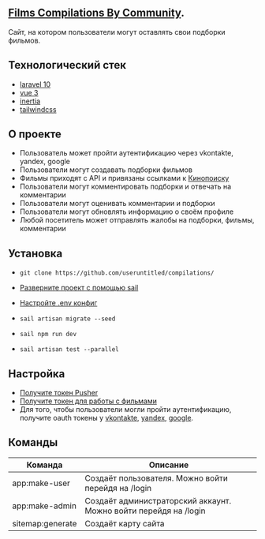 ## <a href="https://fcbc.site">Films Compilations By Community</a>.

Сайт, на котором пользователи могут оставлять свои подборки фильмов.

## Технологический стек
- <a href="https://laravel.com">laravel 10</a>
- <a href="https://vuejs.org">vue 3</a>
- <a href="https://inertiajs.com">inertia </a>
- <a href="https://tailwindcss.com">tailwindcss</a>

## О проекте
- Пользователь может пройти аутентификацию через vkontakte, yandex, google
- Пользователи могут создавать подборки фильмов
- Фильмы приходят с API и привязаны ссылками к <a href="https://kinopoisk.ru">Кинопоиску</a>
- Пользователи могут комментировать подборки и отвечать на комментарии
- Пользователи могут оценивать комментарии и подборки
- Пользователи могут обновлять информацию о своём профиле
- Любой посетитель может отправлять жалобы на подборки, фильмы, комментарии

## Установка
- <p>
        <code>git clone https://github.com/useruntitled/compilations/</code>
  </p>
- <a href="https://laravel.com/docs/10.x/sail#main-content">Разверните проект с помощью sail</a>
- <p><a href="#настройка">Настройте .env конфиг</a></p>
- <p><code>sail artisan migrate --seed</code></p>
- <p><code>sail npm run dev</code></p>
- <p><code>sail artisan test --parallel</code></p>

## Настройка
- <a href="https://pusher.com">Получите токен Pusher</a>
- <a href="https://kinopoisk.dev/">Получите токен для работы с фильмами</a>
- Для того, чтобы пользователи могли пройти аутентификацию, получите oauth токены у <a href="https://vk.com">vkontakte</a>, <a href="https://ya.ru">yandex</a>, <a href="https://google.com">google</a>.

## Команды
| Команда      | Описание |
| ------------- | ------------- |
| app:make-user  | Создаёт пользователя. Можно войти перейдя на /login |
| app:make-admin | Создаёт администраторский аккаунт. Можно войти перейдя на /login  |
| sitemap:generate | Создаёт карту сайта |
